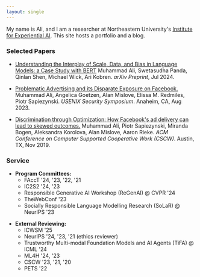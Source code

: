 ```yaml
---
layout: single
---
```


My name is Ali, and I am a researcher at Northeastern University's [Institute for Experiential AI](https://ai.northeastern.edu/research/). This site hosts a portfolio and a blog.

### Selected Papers
* [Understanding the Interplay of Scale, Data, and Bias in Language Models: a Case Study with BERT](/papers/ali-2024-bert.pdf)
Muhammad Ali, Swetasudha Panda, Qinlan Shen, Michael Wick, Ari Kobren. _arXiv Preprint_, Jul 2024.

* [Problematic Advertising and its Disparate Exposure on Facebook.](/papers/usenixsecurity23-ali.pdf)
Muhammad Ali, Angelica Goetzen, Alan Mislove, Elissa M. Redmiles, Piotr Sapiezynski. _USENIX Security Symposium_. Anaheim, CA, Aug 2023.

* [Discrimination through Optimization: How Facebook's ad delivery can lead to skewed outcomes.](/papers/facebook-delivery-cscw.pdf) Muhammad Ali, Piotr Sapiezynski, Miranda Bogen, Aleksandra Korolova, Alan Mislove, Aaron Rieke. _ACM Conference on Computer Supported Cooperative Work (CSCW)_. Austin, TX, Nov 2019.

### Service
- **Program Committees:**
    - FAccT '24, '23, '22, '21
    - IC2S2 '24, '23
    - Responsible Generative AI Workshop (ReGenAI) @ CVPR '24
    - TheWebConf '23
    - Socially Responsible Language Modelling Research (SoLaR) @ NeurIPS '23    
* **External Reviewing:**
    - ICWSM '25
    - NeurIPS '24, '23, '21 (ethics reviewer)    
    - Trustworthy Multi-modal Foundation Models and AI Agents (TiFA) @ ICML '24        
    - ML4H '24, '23
    - CSCW '23, '21, '20
    - PETS '22    

<!-- ### Teaching
* Lecturer, **CY 2550: Introduction to Cybersecurity**, Northeastern University, Summer II 2023
* Teaching Assistant, **CS 6140: Machine Learning** (w/ Predrag Radivojac), Northeastern University, Fall 2022
* Teaching Assistant, **CS 101: Intro to Computing** (w/ Sarim Baig), National University of Computer and Emerging Sciences, Fall 2015 -->